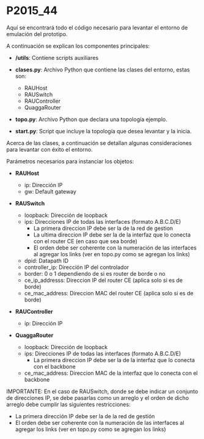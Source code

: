 # P2015_44

Aquí se encontrará todo el código necesario para levantar el entorno de emulación del prototipo.

A continuación se explican los componentes principales:

  * **/utils**: Contiene scripts auxiliares

  * **clases.py**: Archivo Python que contiene las clases del entorno, estas son:
    - RAUHost
    - RAUSwitch
    - RAUController
    - QuaggaRouter
  * **topo.py**: Archivo Python que declara una topología ejemplo.
  * **start.py**: Script que incluye la topología que desea levantar y la inicia.
 
 
Acerca de las clases, a continuación se detallan algunas consideraciones para levantar con éxito el entorno.

Parámetros necesarios para instanciar los objetos:
  * **RAUHost**
    - ip: Dirección IP
    - gw: Default gateway

  * **RAUSwitch**
    - loopback: Dirección de loopback
    - ips: Direcciones IP de todas las interfaces (formato A.B.C.D/E)
      - La primera direccion IP debe ser la de la red de gestion
      - La ultima direccion IP debe ser la de la interfaz que lo conecta con el router CE (en caso que sea borde)
      - El orden debe ser coherente con la numeración de las interfaces al agregar los links (ver en topo.py como se agregan los links)
    - dpid: Datapath ID
    - controller_ip: Dirección IP del controlador
    - border: 0 o 1 dependiendo de si es router de borde o no
    - ce_ip_addresss: Direccion IP del router CE (aplica solo si es de borde)
    - ce_mac_address: Direccion MAC del router CE (aplica solo si es de borde)
    
  * **RAUController**
    - ip: Dirección IP

  * **QuaggaRouter**
    - loopback: Dirección de loopback
    - ips: Direcciones IP de todas las interfaces (formato A.B.C.D/E)
      - La primera direccion IP debe ser la de la interfaz que lo conecta con el backbone
    - ce_mac_address: Direccion MAC de la interfaz que lo conecta con el backbone
    
    
IMPORTANTE: En el caso de RAUSwitch, donde se debe indicar un conjunto de direcciones IP, se debe pasarlas como un arreglo
y el orden de dicho arreglo debe cumplir las siguientes restricciones:

  * La primera dirección IP debe ser la de la red de gestión
  * El orden debe ser coherente con la numeración de las interfaces al agregar los links (ver en topo.py como se agregan los links)